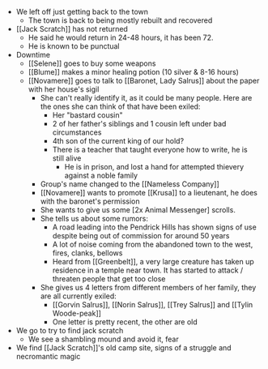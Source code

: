 - We left off just getting back to the town
	- The town is back to being mostly rebuilt and recovered
- [[Jack Scratch]] has not returned
	- He said he would return in 24-48 hours, it has been 72. 
	- He is known to be punctual
- Downtime
	- [[Selene]] goes to buy some weapons
	- [[Blume]] makes a minor healing potion (10 silver & 8-16 hours)
	- [[Novamere]] goes to talk to [[Baronet, Lady Salrus]] about the paper with her house's sigil
		- She can't really identify it, as it could be many people. Here are the ones she can think of that have been exiled:
			- Her "bastard cousin"
			- 2 of her father's siblings and 1 cousin left under bad circumstances
			- 4th son of the current king of our hold?
			- There is a teacher that taught everyone how to write, he is still alive
				- He is in prison, and lost a hand for attempted thievery against a noble family
		- Group's name changed to the [[Nameless Company]]
		- [[Novamere]] wants to promote [[Krusa]] to a lieutenant, he does with the baronet's permission
		- She wants to give us some [2x Animal Messenger] scrolls.
		- She tells us about some rumors:
			- A road leading into the Pendrick Hills has shown signs of use despite being out of commission for around 50 years
			- A lot of noise coming from the abandoned town to the west, fires, clanks, bellows
			- Heard from [[Greenbelt]], a very large creature has taken up residence in a temple near town. It has started to attack / threaten people that get too close
		- She gives us 4 letters from different members of her family, they are all currently exiled:
			- [[Gorvin Salrus]], [[Norin Salrus]], [[Trey Salrus]] and [[Tylin Woode-peak]]
			- One letter is pretty recent, the other are old
- We go to try to find jack scratch
	- We see a shambling mound and avoid it, fear
- We find [[Jack Scratch]]'s old camp site, signs of a struggle and necromantic magic